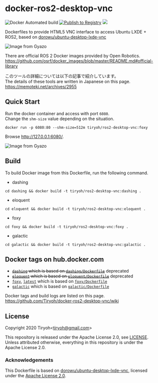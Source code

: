 # docker-ros2-desktop-vnc

![Docker Automated build](https://img.shields.io/docker/automated/tiryoh/ros2-desktop-vnc)
[![Publish to Registry](https://github.com/Tiryoh/docker-ros2-desktop-vnc/workflows/Publish%20to%20Registry/badge.svg?branch=master)](https://github.com/Tiryoh/docker-ros2-desktop-vnc/actions?query=workflow%3A%22Publish+to+Registry%22+branch%3Amaster)
[![](https://img.shields.io/docker/pulls/tiryoh/ros2-desktop-vnc.svg)](https://hub.docker.com/r/tiryoh/ros2-desktop-vnc)

Dockerfiles to provide HTML5 VNC interface to access Ubuntu LXDE + ROS2, based on [dorowu/ubuntu-desktop-lxde-vnc](https://github.com/fcwu/docker-ubuntu-vnc-desktop)

![Image from Gyazo](https://i.gyazo.com/5a71a36dc9d6106ef794fbcb86af7e7f.gif)

There are official ROS 2 Docker images provided by Open Robotics.  
https://github.com/osrf/docker_images/blob/master/README.md#official-library

このツールの詳細については以下の記事で紹介しています。  
The details of these tools are written in Japanese on this page.  
https://memoteki.net/archives/2955

## Quick Start

Run the docker container and access with port `6080`.  
Change the `shm-size` value depending on the situation.

```
docker run -p 6080:80 --shm-size=512m tiryoh/ros2-desktop-vnc:foxy
```

Browse http://127.0.0.1:6080/.

![Image from Gyazo](https://i.gyazo.com/ab43ab3f6dc10b5186416499e49d0bbe.jpg)

## Build

To build Docker image from this Dockerfile, run the following command.

* dashing
```
cd dashing && docker build -t tiryoh/ros2-desktop-vnc:dashing .
```

* eloquent
```
cd eloquent && docker build -t tiryoh/ros2-desktop-vnc:eloquent .
```

* foxy
```
cd foxy && docker build -t tiryoh/ros2-desktop-vnc:foxy .
```

* galactic
```
cd galactic && docker build -t tiryoh/ros2-desktop-vnc:galactic .
```

## Docker tags on hub.docker.com

* ~~[`dashing`](https://hub.docker.com/r/tiryoh/ros2-desktop-vnc/tags?page=1&name=dashing) which is based on [`dashing/Dockerfile`](./dashing/Dockerfile)~~ deprecated
* ~~[`eloquent`](https://hub.docker.com/r/tiryoh/ros2-desktop-vnc/tags?page=1&name=eloquent) which is based on [`eloquent/Dockerfile`](./eloquent/Dockerfile)~~ deprecated
* [`foxy`](https://hub.docker.com/r/tiryoh/ros2-desktop-vnc/tags?page=1&name=foxy), [`latest`](https://hub.docker.com/r/tiryoh/ros2-desktop-vnc/tags?page=1&name=latest) which is based on [`foxy/Dockerfile`](./foxy/Dockerfile)
* [`galactic`](https://hub.docker.com/r/tiryoh/ros2-desktop-vnc/tags?page=1&name=galactic) which is based on [`galactic/Dockerfile`](./galactic/Dockerfile)

Docker tags and build logs are listed on this page.  
https://github.com/Tiryoh/docker-ros2-desktop-vnc/wiki

## License

Copyright 2020 Tiryoh\<tiryoh@gmail.com\>

This repository is released under the Apache License 2.0, see [LICENSE](./LICENSE).  
Unless attributed otherwise, everything in this repository is under the Apache License 2.0.

### Acknowledgements

This Dockerfile is based on [dorowu/ubuntu-desktop-lxde-vnc](https://github.com/fcwu/docker-ubuntu-vnc-desktop), licensed under the [Apache License 2.0](https://github.com/fcwu/docker-ubuntu-vnc-desktop/blob/60f9ae18e71e9fabbfb23f67b212e64ab72c206e/LICENSE).
